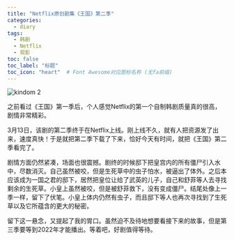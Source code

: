 ```yaml
---
title: "Netflix原创剧集《王国》第二季"
categories:
  - diary
tags:
  - 韩剧
  - Netflix
  - 观影
toc: false
toc_label: "标题"
toc_icon: "heart"  # Font Awesome对应图标名称 (无fa前缀)	
---
```

![kindom 2][1]

之前看过《王国》第一季后，个人感觉Netflix的第一个自制韩剧质量真的很高，剧情非常精彩。

3月13日，该剧的第二季终于在Netflix上线。刚上线不久，就有人把资源发了出来，速度真快！于是就把第二季下载了下来，恰好今天有时间，就把《王国》第二季看完了。

剧情方面仍然紧凑，场面也很震撼。剧终的时候邸下把皇宫内的所有僵尸引入水中，尽数消灭。自己虽然被咬，但是生死草中的虫子怕水，被逼出了体外。之后本应该成为一国之君的邸下，居然把皇位让给了武英的儿子，自己和舒菲等人去寻找剩余的生死草。小皇上虽然被咬，但是被舒菲救下，没有变成僵尸。结尾处像上一季一样，留下了伏笔。小皇上体内仍然有虫子，而且邸下等人也再次寻找到了生死草以及它所蕴含的更大的秘密。

留下这一悬念，又提起了我的胃口。虽然迫不及待地想要看接下来的故事，但是第三季要等到2022年才能播出。等着吧，好剧值得等待。

  [1]: https://s1.ax1x.com/2020/03/17/8NZu6S.png